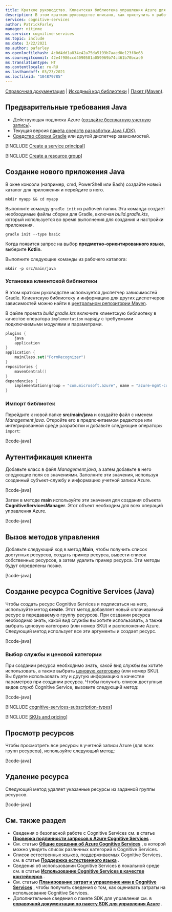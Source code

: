 ```yaml
---
title: Краткое руководство. Клиентская библиотека управления Azure для Java
description: В этом кратком руководстве описано, как приступить к работе с клиентской библиотекой управления Azure для Java.
services: cognitive-services
author: PatrickFarley
manager: nitinme
ms.service: cognitive-services
ms.topic: include
ms.date: 3/22/2021
ms.author: pafarley
ms.openlocfilehash: 4c0d4dd1a834e42a75da5199b7aaed0e123f8e63
ms.sourcegitcommit: 42e4f986ccd4090581a059969b74c461b70bcac0
ms.translationtype: HT
ms.contentlocale: ru-RU
ms.lasthandoff: 03/23/2021
ms.locfileid: "104879785"
---
```

[Справочная документация](/java/api/com.microsoft.azure.management.cognitiveservices) | [Исходный код библиотеки](https://github.com/Azure/azure-sdk-for-java/tree/master/sdk/cognitiveservices/mgmt-v2017_04_18/src/main/java/com/microsoft/azure/management/cognitiveservices/v2017_04_18) | [Пакет (Maven)](https://mvnrepository.com/artifact/com.microsoft.azure/azure-mgmt-cognitiveservices).

## <a name="java-prerequisites"></a>Предварительные требования Java

* Действующая подписка Azure ([создайте бесплатную учетную запись](https://azure.microsoft.com/free/)).
* Текущая версия [пакета средств разработки Java (JDK)](https://www.oracle.com/technetwork/java/javase/downloads/index.html).
* [Средство сборки Gradle](https://gradle.org/install/) или другой диспетчер зависимостей.


[!INCLUDE [Create a service principal](./create-service-principal.md)]

[!INCLUDE [Create a resource group](./create-resource-group.md)]

## <a name="create-a-new-java-application"></a>Создание нового приложения Java

В окне консоли (например, cmd, PowerShell или Bash) создайте новый каталог для приложения и перейдите в него. 

```console
mkdir myapp && cd myapp
```

Выполните команду `gradle init` из рабочей папки. Эта команда создает необходимые файлы сборки для Gradle, включая *build.gradle.kts*, который используется во время выполнения для создания и настройки приложения.

```console
gradle init --type basic
```

Когда появится запрос на выбор **предметно-ориентированного языка**, выберите **Kotlin**.

Выполните следующие команды из рабочего каталога:

```console
mkdir -p src/main/java
```

### <a name="install-the-client-library"></a>Установка клиентской библиотеки

В этом кратком руководстве используется диспетчер зависимостей Gradle. Клиентскую библиотеку и информацию для других диспетчеров зависимостей можно найти в [центральном репозитории Maven](https://mvnrepository.com/artifact/com.azure/azure-ai-formrecognizer).

В файле проекта *build.gradle.kts* включите клиентскую библиотеку в качестве оператора `implementation` наряду с требуемыми подключаемыми модулями и параметрами.

```kotlin
plugins {
    java
    application
}
application {
    mainClass.set("FormRecognizer")
}
repositories {
    mavenCentral()
}
dependencies {
    implementation(group = "com.microsoft.azure", name = "azure-mgmt-cognitiveservices", version = "1.10.0-beta")
}
```

### <a name="import-libraries"></a>Импорт библиотек

Перейдите к новой папке **src/main/java** и создайте файл с именем *Management.java*. Откройте его в предпочитаемом редакторе или интегрированной среде разработки и добавьте следующие операторы `import`:

[!code-java[](~/cognitive-services-quickstart-code/java/azure_management_service/quickstart.java?name=snippet_imports)]

## <a name="authenticate-the-client"></a>Аутентификация клиента

Добавьте класс в файл *Management.java*, а затем добавьте в него следующие поля со значениями. Заполните эти значения, используя созданный субъект-службу и информацию учетной записи Azure.

[!code-java[](~/cognitive-services-quickstart-code/java/azure_management_service/quickstart.java?name=snippet_constants)]

Затем в методе **main** используйте эти значения для создания объекта **CognitiveServicesManager**. Этот объект необходим для всех операций управления Azure.

[!code-java[](~/cognitive-services-quickstart-code/java/azure_management_service/quickstart.java?name=snippet_auth)]

## <a name="call-management-methods"></a>Вызов методов управления

Добавьте следующий код в метод **Main**, чтобы получить список доступных ресурсов, создать пример ресурса, вывести список собственных ресурсов, а затем удалить пример ресурса. Эти методы будут определены позже.

[!code-java[](~/cognitive-services-quickstart-code/java/azure_management_service/quickstart.java?name=snippet_calls)]

## <a name="create-a-cognitive-services-resource-java"></a>Создание ресурса Cognitive Services (Java)

Чтобы создать ресурс Cognitive Services и подписаться на него, используйте метод **create**. Этот метод добавляет новый оплачиваемый ресурс в передаваемую группу ресурсов. При создании ресурса необходимо знать, какой вид службы вы хотите использовать, а также выбрать ценовую категорию (или номер SKU) и расположение Azure. Следующий метод использует все эти аргументы и создает ресурс.

[!code-java[](~/cognitive-services-quickstart-code/java/azure_management_service/quickstart.java?name=snippet_create)]

### <a name="choose-a-service-and-pricing-tier"></a>Выбор службы и ценовой категории

При создании ресурса необходимо знать, какой вид службы вы хотите использовать, а также выбрать [ценовую категорию](https://azure.microsoft.com/pricing/details/cognitive-services/) (или номер SKU). Вы будете использовать эту и другую информацию в качестве параметров при создании ресурса. Чтобы получить список доступных видов служб Cognitive Service, вызовите следующий метод:

[!code-java[](~/cognitive-services-quickstart-code/java/azure_management_service/quickstart.java?name=snippet_list_avail)]

[!INCLUDE [cognitive-services-subscription-types](../../../../includes/cognitive-services-subscription-types.md)]

[!INCLUDE [SKUs and pricing](./sku-pricing.md)]

## <a name="view-your-resources"></a>Просмотр ресурсов

Чтобы просмотреть все ресурсы в учетной записи Azure (для всех групп ресурсов), используйте следующий метод:

[!code-java[](~/cognitive-services-quickstart-code/java/azure_management_service/quickstart.java?name=snippet_list)]

## <a name="delete-a-resource"></a>Удаление ресурса

Следующий метод удаляет указанные ресурсы из заданной группы ресурсов.

[!code-java[](~/cognitive-services-quickstart-code/java/azure_management_service/quickstart.java?name=snippet_delete)]

## <a name="see-also"></a>См. также раздел

* Сведения о безопасной работе с Cognitive Services см. в статье **[Проверка подлинности запросов к Azure Cognitive Services](../../authentication.md)** .
* См. статью **[Общие сведения об Azure Cognitive Services](../../what-are-cognitive-services.md)** , в которой можно увидеть список различных категорий в Cognitive Services.
* Список естественных языков, поддерживаемых Cognitive Services, см. в статье **[Поддержка естественного языка](../../language-support.md)** .
* Сведения об использовании Cognitive Services в локальной среде см. в статье **[Использование Cognitive Services в качестве контейнеров](../../cognitive-services-container-support.md)** .
* См. статью **[Планирование затрат и управление ими в Cognitive Services](../../plan-manage-costs.md)** , чтобы получить сведения о том, как оценивать затраты на использование Cognitive Services.
* Дополнительные сведения о пакете SDK для управления см. в **[справочной документации по пакету SDK для управления Azure](/java/api/com.microsoft.azure.management.cognitiveservices)** .
